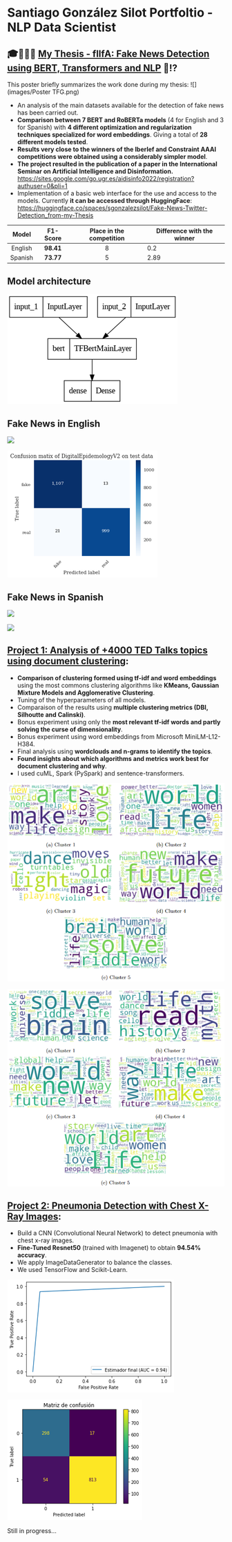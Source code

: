 # Santiago González Silot Portfoltio - NLP Data Scientist




## 🎓👨🏽‍💻 [My Thesis - fIlfA: Fake News Detection using BERT, Transformers and NLP](https://github.com/sgonzalezsilot/Thesis-FakeNewsDetection) 📰⁉️

This poster briefly summarizes the work done during my thesis:
![](images/Poster TFG.png)


* An analysis of the main datasets available for the detection of fake news has been carried out. 
* **Comparison between 7 BERT and RoBERTa models** (4 for English and 3 for Spanish) with **4 different optimization and regularization techniques specialized for word embeddings**. Giving a total of **28 different models tested**.
* **Results very close to the winners of the Iberlef and Constraint AAAI competitions were obtained using a considerably simpler model**.
* **The project resulted in the publication of a paper in the International Seminar on Artificial Intelligence and Disinformation.** https://sites.google.com/go.ugr.es/aidisinfo2022/registration?authuser=0&pli=1
* Implementation of a basic web interface for the use and access to the models. Currently **it can be accessed through HuggingFace**: 
https://huggingface.co/spaces/sgonzalezsilot/Fake-News-Twitter-Detection_from-my-Thesis

|  Model  |  F1-Score | Place in the competition | Difference with the winner |
|:-------:|:---------:|:------------------------:|----------------------------|
| English | **98.41** |             8            | 0.2                        |
| Spanish | **73.77** |             5            | 2.89                       |

## Model architecture
![](images/model_plot.png)

## Fake News in English
![](images/resultados_constraint.png)

![](images/mc_ingles.png)


## Fake News in Spanish
![](images/resultados_iberlef.png)

![](images/mc_español.png)


## [Project 1: Analysis of +4000 TED Talks topics using document clustering](https://github.com/sgonzalezsilot/TedTalksClustering): 
* **Comparison of clustering formed using tf-idf and word embeddings** using the most commons clustering algorithms like **KMeans, Gaussian Mixture Models and Agglomerative Clustering**.
* Tuning of the hyperparameters of all models.
* Comparaison of the results using **multiple clustering metrics (DBI, Silhoutte and Calinski)**.
* Bonus experiment using only the **most relevant tf-idf words and partly solving the curse of dimensionality**.
* Bonus experiment using word embeddings from Microsoft MiniLM-L12-H384.
* Final analysis using **wordclouds and n-grams to identify the topics**.
* **Found insights about which algorithms and metrics work best for document clustering and why**.
* I used cuML, Spark (PySpark) and sentence-transformers.

![](images/Clusters_KMeans.png)

![](images/Clusters_GMM.png)


## [Project 2: Pneumonia Detection with Chest X-Ray Images](https://github.com/sgonzalezsilot/FinalProjectComputerVision): 
* Build a CNN (Convolutional Neural Network) to detect pneumonia with chest x-ray images.
* **Fine-Tuned Resnet50** (trained with Imagenet) to obtain **94.54% accuracy**.
* We apply ImageDataGenerator to balance the classes.
* We used TensorFlow and Scikit-Learn.

![](images/ROC.png)

![](images/matriz.png)

Still in progress...
